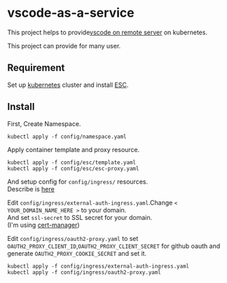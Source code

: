 # vscode-as-a-service

This project helps to provide[vscode on remote server](https://github.com/cdr/code-server) on kubernetes.

This project can provide for many user.

## Requirement
Set up [kubernetes](https://github.com/kubernetes/kubernetes) cluster and install [ESC](https://github.com/koba1t/ESC).

## Install
First, Create Namespace.
```
kubectl apply -f config/namespace.yaml
```

Apply container template and proxy resource.
```
kubectl apply -f config/esc/template.yaml
kubectl apply -f config/esc/esc-proxy.yaml
```

And setup config for `config/ingress/` resources.\
Describe is [here](https://github.com/kubernetes/ingress-nginx/tree/master/docs/examples/auth/oauth-external-auth)

Edit `config/ingress/external-auth-ingress.yaml`.Change `< YOUR_DOMAIN_NAME_HERE >` to your domain.\
And set `ssl-secret` to SSL secret for your domain.\
(I'm using [cert-manager](https://github.com/jetstack/cert-manager))

Edit `config/ingress/oauth2-proxy.yaml` to set `OAUTH2_PROXY_CLIENT_ID`,`OAUTH2_PROXY_CLIENT_SECRET` for github oauth and generate `OAUTH2_PROXY_COOKIE_SECRET` and set it.

```
kubectl apply -f config/ingress/external-auth-ingress.yaml
kubectl apply -f config/ingress/oauth2-proxy.yaml
```
